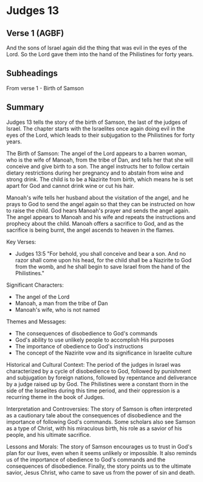 # Judges 13

## Verse 1 (AGBF)

And the sons of Israel again did the thing that was evil in the eyes of the Lord. So the Lord gave them into the hand of the Philistines for forty years.

## Subheadings

From verse 1 - Birth of Samson

## Summary

Judges 13 tells the story of the birth of Samson, the last of the judges of Israel. The chapter starts with the Israelites once again doing evil in the eyes of the Lord, which leads to their subjugation to the Philistines for forty years.

The Birth of Samson:
The angel of the Lord appears to a barren woman, who is the wife of Manoah, from the tribe of Dan, and tells her that she will conceive and give birth to a son. The angel instructs her to follow certain dietary restrictions during her pregnancy and to abstain from wine and strong drink. The child is to be a Nazirite from birth, which means he is set apart for God and cannot drink wine or cut his hair.

Manoah's wife tells her husband about the visitation of the angel, and he prays to God to send the angel again so that they can be instructed on how to raise the child. God hears Manoah's prayer and sends the angel again. The angel appears to Manoah and his wife and repeats the instructions and prophecy about the child. Manoah offers a sacrifice to God, and as the sacrifice is being burnt, the angel ascends to heaven in the flames.

Key Verses:
- Judges 13:5 "For behold, you shall conceive and bear a son. And no razor shall come upon his head, for the child shall be a Nazirite to God from the womb, and he shall begin to save Israel from the hand of the Philistines."

Significant Characters:
- The angel of the Lord
- Manoah, a man from the tribe of Dan
- Manoah's wife, who is not named

Themes and Messages:
- The consequences of disobedience to God's commands
- God's ability to use unlikely people to accomplish His purposes
- The importance of obedience to God's instructions
- The concept of the Nazirite vow and its significance in Israelite culture

Historical and Cultural Context:
The period of the judges in Israel was characterized by a cycle of disobedience to God, followed by punishment and subjugation by foreign nations, followed by repentance and deliverance by a judge raised up by God. The Philistines were a constant thorn in the side of the Israelites during this time period, and their oppression is a recurring theme in the book of Judges.

Interpretation and Controversies:
The story of Samson is often interpreted as a cautionary tale about the consequences of disobedience and the importance of following God's commands. Some scholars also see Samson as a type of Christ, with his miraculous birth, his role as a savior of his people, and his ultimate sacrifice.

Lessons and Morals:
The story of Samson encourages us to trust in God's plan for our lives, even when it seems unlikely or impossible. It also reminds us of the importance of obedience to God's commands and the consequences of disobedience. Finally, the story points us to the ultimate savior, Jesus Christ, who came to save us from the power of sin and death.